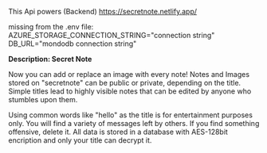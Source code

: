This Api powers (Backend) https://secretnote.netlify.app/

missing from the .env file:<br>
AZURE_STORAGE_CONNECTION_STRING="connection string"<br>
DB_URL="mondodb connection string"

<b>Description: Secret Note </b>

Now you can add or replace an image with every note!
Notes and Images stored on "secretnote" can be public or private, depending on the title. Simple titles lead to highly visible notes that can be edited by anyone who stumbles upon them.

Using common words like "hello" as the title is for entertainment purposes only. You will find a variety of messages left by others. If you find something offensive, delete it.
All data is stored in a database with AES-128bit encription and only your title can decrypt it.
